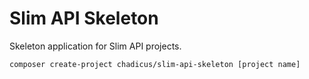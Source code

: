 # Slim API Skeleton

Skeleton application for Slim API projects.

```sh
composer create-project chadicus/slim-api-skeleton [project name]
```
